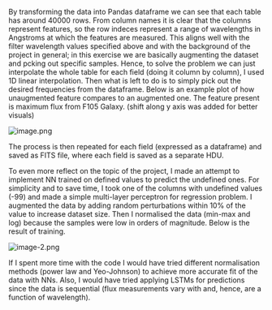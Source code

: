 By transforming the data into Pandas dataframe we can see that each table has around 40000 rows. From column names it is clear that the columns represent features, so the row indeces represent a range of wavelengths in Angstroms at which the features are measured. This aligns well with the filter wavelength values specified above and with the background of the project in general; in this exercise we are basically augmenting the dataset and pcking out specific samples. Hence, to solve the problem we can just interpolate the whole table for each field (doing it column by column), I used 1D linear interpolation. Then what is left to do is to simply pick out the desired frequencies from the dataframe. Below is an example plot of how unaugmented feature compares to an augmented one. The feature present is maximum flux from F105 Galaxy. (shift along y axis was added for better visuals)

![image.png](WriteUp_files/image.png)

The process is then repeated for each field (expressed as a dataframe) and  saved as FITS file, where each field is saved as a separate HDU.

To even more reflect on the topic of the project, I made an attempt to implement NN trained on defined values to predict the undefined ones. For simplicity and to save time, I took one of the columns with undefined values (-99) and made a simple multi-layer perceptron for regression problem. I augmented the data by adding random perturbations within 10% of the value to increase dataset size. Then I normalised the data (min-max and log) because the samples were low in orders of magnitude. Below is the result of training.


![image-2.png](WriteUp_files/image-2.png)

If I spent more time with the code I would have tried different normalisation methods (power law and Yeo-Johnson) to achieve more accurate fit of the data with NNs. Also, I would have tried applying LSTMs for predictions since the data is sequential (flux measurements vary with and, hence, are a function of wavelength).

